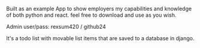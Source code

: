 Built as an example App to show employers my capabilities and knowledge of both python and react. 
feel free to download and use as you wish.

Admin user/pass: rexsum420 / github24

It's a todo list with movable list items that are saved to a database in django.
